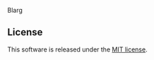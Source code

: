 Blarg

## License ##

This software is released under the [MIT license](http://www.opensource.org/licenses/MIT).

